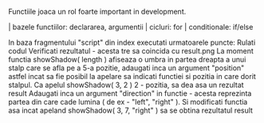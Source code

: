 Functiile joaca un rol foarte important in development.

| bazele functiilor: declararea, argumentii | cicluri: for | conditionale: if/else

In baza fragmentului "script" din index executati urmatoarele puncte:
Rulati codul
Verificati rezultatul - acesta tre sa coincida cu result.png
La moment functia showShadow( length ) afiseaza o umbra in partea dreapta a unui stalp care se afla pe a 5-a pozitie, adaugati inca un argument "position" astfel incat sa fie posibil la apelare sa indicati functiei si pozitia in care dorit stalpul. Ca apelul showShadow( 3, 2 ) 2 - pozitia, sa dea asa un rezultat result
Adaugati inca un argument "direction" in functie - acesta reprezinta partea din care cade lumina ( de ex - "left", "right" ). Si modificati functia asa incat apeland showShadow( 3, 7, "right" ) sa se obtina rezultatul result
